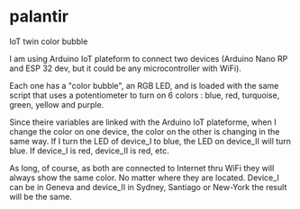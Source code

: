 # palantir
IoT twin color bubble

I am using Arduino IoT plateform to connect two devices (Arduino Nano RP and ESP 32 dev, but it could be any microcontroller with WiFi). 

Each one has a "color bubble", an RGB LED, and is loaded with the same script that uses a potentiometer to turn on 6 colors : blue, red, turquoise, green, yellow and purple. 

Since theire variables are linked with the Arduino IoT plateforme, when I change the color on one device, the color on the other is changing in the same way. If I turn the LED of device_I to blue, the LED on device_II will turn blue. If device_I is red, device_II is red, etc.  

As long, of course, as both are connected to Internet thru WiFi they will always show the same color. No matter where they are located. Device_I can be in Geneva and device_II in Sydney, Santiago or New-York the result will be the same.
